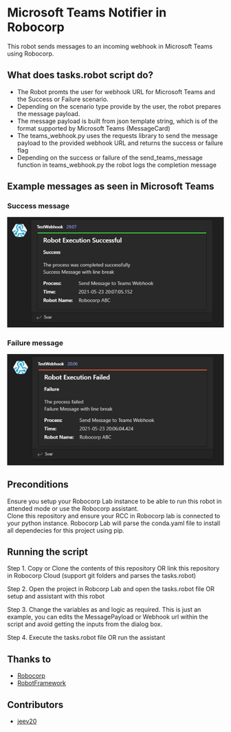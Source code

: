 # Microsoft Teams Notifier in Robocorp
This robot sends messages to an incoming webhook in Microsoft Teams using Robocorp.

## What does tasks.robot script do?
- The Robot promts the user for webhook URL for Microsoft Teams and the Success or Failure scenario.
- Depending on the scenario type provide by the user, the robot prepares the message payload.
- The message payload is built from json template string, which is of the format supported by Microsoft Teams (MessageCard)
- The teams_webhook.py uses the requests library to send the message payload to the provided webhook URL and returns the success or failure flag 
- Depending on the success or failure of the send_teams_message function in teams_webhook.py the robot logs the completion message


## Example messages as seen in Microsoft Teams

### Success message 
![SuccessImage](https://github.com/jeev20/MicrosoftTeamsNotifier_Robocorp/blob/main/images/Success.JPG)

### Failure message
![FailureImage](https://github.com/jeev20/MicrosoftTeamsNotifier_Robocorp/blob/main/images/Failure.JPG)


## Preconditions 
Ensure you setup your Robocorp Lab instance to be able to run this robot in attended mode or use the Robocorp assistant.  
Clone this repository and ensure your RCC in Robocorp lab is connected to your python instance. Robocorp Lab will parse the conda.yaml file to install all dependecies for this project using pip. 


## Running the script 

Step 1. Copy or Clone the contents of this repository OR  link this repository in Robocorp Cloud (support git folders and parses the tasks.robot)

Step 2. Open the project in Robcorp Lab and open the tasks.robot file OR setup and assistant with this robot

Step 3. Change the variables as and logic as required. This is just an example, you can edits the MessagePayload or Webhook url within the script and avoid getting the inputs from the dialog box. 

Step 4. Execute the tasks.robot file OR run the assistant

## Thanks to 
* [Robocorp](https://robocorp.com)
* [RobotFramework](https://robotframework.org/)

## Contributors
* [jeev20]("https://github.com/jeev20")
